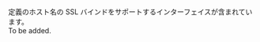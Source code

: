 <Namespace Name="Microsoft.Azure.Management.AppService.Fluent.HostNameSslBinding.Definition">
  <Docs>
    <summary>定義のホスト名の SSL バインドをサポートするインターフェイスが含まれています。</summary> 
    <remarks>To be added.</remarks>
  </Docs>
</Namespace>
